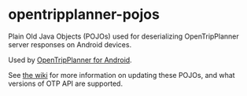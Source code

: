 opentripplanner-pojos
=====================

Plain Old Java Objects (POJOs) used for deserializing OpenTripPlanner server responses on Android devices.

Used by [OpenTripPlanner for Android](https://github.com/CUTR-at-USF/OpenTripPlanner-for-Android).

See [the wiki](https://github.com/CUTR-at-USF/opentripplanner-pojos/wiki) for more information on updating these POJOs, and what versions of OTP API are supported.
